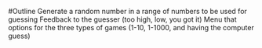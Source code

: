#Outline
Generate a random number in a range of numbers to be used for guessing
Feedback to the guesser (too high, low, you got it)
Menu that options for the three types of games (1-10, 1-1000, and having the computer guess)
